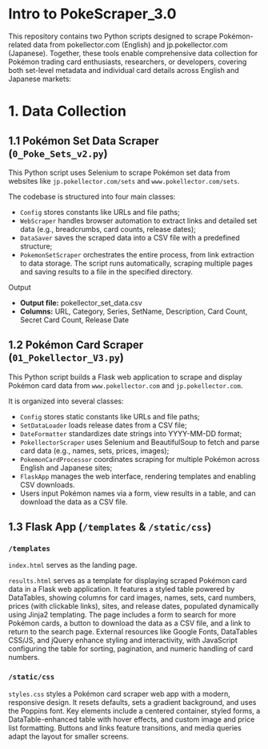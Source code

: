 # Intro to PokeScraper_3.0

This repository contains two Python scripts designed to scrape Pokémon-related data from pokellector.com (English) and jp.pokellector.com (Japanese). Together, these tools enable comprehensive data collection for Pokémon trading card enthusiasts, researchers, or developers, covering both set-level metadata and individual card details across English and Japanese markets:

# 1. Data Collection
## 1.1 Pokémon Set Data Scraper (`0_Poke_Sets_v2.py`)

This Python script uses Selenium to scrape Pokémon set data from websites like `jp.pokellector.com/sets` and `www.pokellector.com/sets`. 

The codebase is structured into four main classes: 
- `Config` stores constants like URLs and file paths;
- `WebScraper` handles browser automation to extract links and detailed set data (e.g., breadcrumbs, card counts, release dates);
- `DataSaver` saves the scraped data into a CSV file with a predefined structure; 
- `PokemonSetScraper` orchestrates the entire process, from link extraction to data storage.
The script runs automatically, scraping multiple pages and saving results to a file in the specified directory.

Output
- **Output file:** pokellector_set_data.csv
- **Columns:** URL, Category, Series, SetName, Description, Card Count, Secret Card Count, Release Date

## 1.2 Pokémon Card Scraper (`01_Pokellector_V3.py`)

This Python script builds a Flask web application to scrape and display Pokémon card data from `www.pokellector.com` and `jp.pokellector.com`. 

It is organized into several classes: 
- `Config` stores static constants like URLs and file paths;
- `SetDataLoader` loads release dates from a CSV file;
- `DateFormatter` standardizes date strings into YYYY-MM-DD format;
- `PokellectorScraper` uses Selenium and BeautifulSoup to fetch and parse card data (e.g., names, sets, prices, images);
- `PokemonCardProcessor` coordinates scraping for multiple Pokémon across English and Japanese sites; 
- `FlaskApp` manages the web interface, rendering templates and enabling CSV downloads.
- Users input Pokémon names via a form, view results in a table, and can download the data as a CSV file.

## 1.3 Flask App (`/templates` & `/static/css`)

### `/templates`

`index.html` serves as the landing page.

`results.html` serves as a template for displaying scraped Pokémon card data in a Flask web application. It features a styled table powered by DataTables, showing columns for card images, names, sets, card numbers, prices (with clickable links), sites, and release dates, populated dynamically using Jinja2 templating. The page includes a form to search for more Pokémon cards, a button to download the data as a CSV file, and a link to return to the search page. External resources like Google Fonts, DataTables CSS/JS, and jQuery enhance styling and interactivity, with JavaScript configuring the table for sorting, pagination, and numeric handling of card numbers.

### `/static/css`

`styles.css` styles a Pokémon card scraper web app with a modern, responsive design. It resets defaults, sets a gradient background, and uses the Poppins font. Key elements include a centered container, styled forms, a DataTable-enhanced table with hover effects, and custom image and price list formatting. Buttons and links feature transitions, and media queries adapt the layout for smaller screens.




